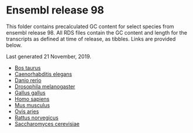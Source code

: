 # Ensembl release 98

This folder contains precalculated GC content for select species from ensembl release 98.
All RDS files contain the GC content and length for the transcripts as defined at time of release, as tibbles.
Links are provided below.

Last generated 21 November, 2019.
- [Bos taurus](Bos_taurus.ARS-UCD1.2.98.rds)
- [Caenorhabditis elegans](Caenorhabditis_elegans.WBcel235.98.rds)
- [Danio rerio](Danio_rerio.GRCz11.98.rds)
- [Drosophila melanogaster](Drosophila_melanogaster.BDGP6.22.98.rds)
- [Gallus gallus](Gallus_gallus.GRCg6a.98.rds)
- [Homo sapiens](Homo_sapiens.GRCh38.98.rds)
- [Mus musculus](Mus_musculus.GRCm38.98.rds)
- [Ovis aries](Ovis_aries.Oar_v3.1.98.rds)
- [Rattus norvegicus](Rattus_norvegicus.Rnor_6.0.98.rds)
- [Saccharomyces cerevisiae](Saccharomyces_cerevisiae.R64-1-1.98)